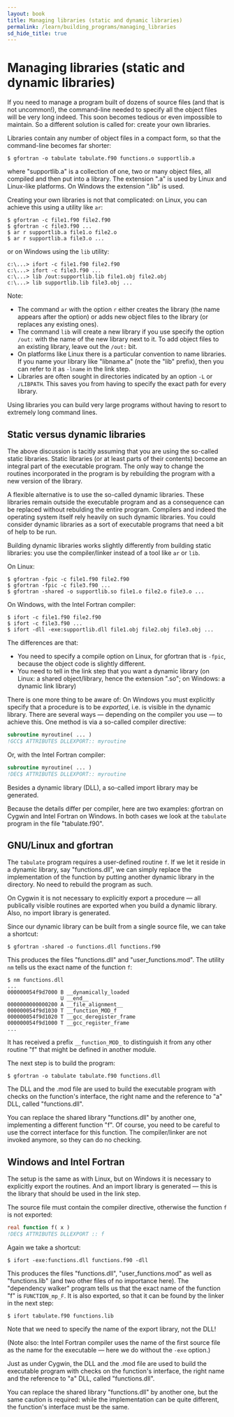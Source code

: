 ```yaml
---
layout: book
title: Managing libraries (static and dynamic libraries)
permalink: /learn/building_programs/managing_libraries
sd_hide_title: true
---
```


# Managing libraries (static and dynamic libraries)

If you need to manage a program built of dozens of source files (and
that is not uncommon!), the command-line needed to specify all the
object files will be very long indeed. This soon becomes tedious or
even impossible to maintain. So a different solution is called for:
create your own libraries.

Libraries contain any number of object files in a compact form, so that
the command-line becomes far shorter:

```shell
$ gfortran -o tabulate tabulate.f90 functions.o supportlib.a
```

where "supportlib.a" is a collection of one, two or many object files,
all compiled and then put into a library. The extension ".a" is used by
Linux and Linux-like platforms. On Windows the extension ".lib" is used.

Creating your own libraries is not that complicated: 
on Linux, you can achieve this using a utility like `ar`:

```shell
$ gfortran -c file1.f90 file2.f90
$ gfortran -c file3.f90 ...
$ ar r supportlib.a file1.o file2.o
$ ar r supportlib.a file3.o ...
```

or on Windows using the `lib` utility:

```shell
c:\...> ifort -c file1.f90 file2.f90
c:\...> ifort -c file3.f90 ...
c:\...> lib /out:supportlib.lib file1.obj file2.obj
c:\...> lib supportlib.lib file3.obj ...
```

Note:

* The command `ar` with the option `r` either creates the library (the
name appears after the option) or adds new object files to the library
(or replaces any existing ones).
* The command `lib` will create a new library if you use specify the
option `/out:` with the name of the new library next to it. To add
object files to an existing library, leave out the `/out:` bit.
* On platforms like Linux there is a particular convention to name
libraries. If you name your library like "libname.a" (note the "lib"
prefix), then you can refer to it as `-lname` in the link step.
* Libraries are often sought in directories indicated by an option `-L`
or `/LIBPATH`. This saves you from having to specify the exact path for
every library.

Using libraries you can build very large programs without
having to resort to extremely long command lines.


## Static versus dynamic libraries

The above discussion is tacitly assuming that you are using the so-called
static libraries. Static libraries (or at least parts of their
contents) become an integral part of the executable program. The only
way to change the routines incorporated in the program is by rebuilding
the program with a new version of the library.

A flexible alternative is to use the so-called dynamic libraries. These
libraries remain outside the executable program and as a consequence
can be replaced without rebulding the entire program. Compilers and
indeed the operating system itself rely heavily on such dynamic
libraries. You could consider dynamic libraries as a sort of executable
programs that need a bit of help to be run.

Building dynamic libraries works slightly differently from building
static libraries: you use the compiler/linker instead of a tool
like `ar` or `lib`.

On Linux:

```shell
$ gfortran -fpic -c file1.f90 file2.f90
$ gfortran -fpic -c file3.f90 ...
$ gfortran -shared -o supportlib.so file1.o file2.o file3.o ...
```

On Windows, with the Intel Fortran compiler:

```shell
$ ifort -c file1.f90 file2.f90
$ ifort -c file3.f90 ...
$ ifort -dll -exe:supportlib.dll file1.obj file2.obj file3.obj ...
```

The differences are that:

* You need to specify a compile option on Linux, for gfortran that is `-fpic`,
because the object code is slightly different.
* You need to tell in the link step that you want a dynamic library (on
Linux: a shared object/library, hence the extension ".so"; on Windows:
a dynamic link library)

There is one more thing to be aware of: On Windows you must
explicitly specify that a procedure is to be _exported_, i.e. is visible
in the dynamic library. There are several ways — depending on the
compiler you use — to achieve this. One method is via a so-called
compiler directive:

```fortran
subroutine myroutine( ... )
!GCC$ ATTRIBUTES DLLEXPORT:: myroutine
```

Or, with the Intel Fortran compiler:

```fortran
subroutine myroutine( ... )
!DEC$ ATTRIBUTES DLLEXPORT:: myroutine
```

Besides a dynamic library (DLL), a so-called import library may be
generated.

Because the details differ per compiler, here are two examples:
gfortran on Cygwin and Intel Fortran on Windows. In both cases
we look at the `tabulate` program in the file "tabulate.f90".

## GNU/Linux and gfortran
The `tabulate` program requires a user-defined routine `f`. If we
let it reside in a dynamic library, say "functions.dll", we can simply
replace the implementation of the function by putting another dynamic
library in the directory. No need to rebuild the program as such.

On Cygwin it is not necessary to explicitly export a procedure — all
publically visible routines are exported when you build a dynamic library.
Also, no import library is generated.

Since our dynamic library can be built from a single source file, we
can take a shortcut:

```shell
$ gfortran -shared -o functions.dll functions.f90
```

This produces the files "functions.dll" and "user\_functions.mod". The
utility `nm` tells us the exact name of the function `f`:

```shell
$ nm functions.dll
...
000000054f9d7000 B __dynamically_loaded
                 U __end__
0000000000000200 A __file_alignment__
000000054f9d1030 T __function_MOD_f
000000054f9d1020 T __gcc_deregister_frame
000000054f9d1000 T __gcc_register_frame
...
```

It has received a prefix `__function_MOD_` to distinguish it from any
other routine "f" that might be defined in another module.

The next step is to build the program:

```shell
$ gfortran -o tabulate tabulate.f90 functions.dll
```

The DLL and the .mod file are used to build the executable program
with checks on the function's interface, the right name and the reference
to "a" DLL, called "functions.dll".

You can replace the shared library "functions.dll" by another one, implementing
a different function "f". Of course, you need to be careful to use the correct
interface for this function. The compiler/linker are not invoked anymore, so they
can do no checking.

## Windows and Intel Fortran
The setup is the same as with Linux, but on Windows it is necessary
to explicitly export the routines. And an import library is generated —
this is the library that should be used in the link step.

The source file must contain the compiler directive, otherwise the function `f`
is not exported:

```fortran
real function f( x )
!DEC$ ATTRIBUTES DLLEXPORT :: f
```

Again we take a shortcut:

```shell
$ ifort -exe:functions.dll functions.f90 -dll
```

This produces the files "functions.dll", "user\_functions.mod" as well as "functions.lib" (and two
other files of no importance here). The "dependency walker" program tells us
that the exact name of the function "f" is `FUNCTION_mp_F`. It is also exported, so that
it can be found by the linker in the next step:

```
$ ifort tabulate.f90 functions.lib
```

Note that we need to specify the name of the export library, not the DLL!

(Note also: the Intel Fortran compiler uses the name of the first source file as the
name for the executable — here we do without the `-exe` option.)

Just as under Cygwin, the DLL and the .mod file are used to build the executable program
with checks on the function's interface, the right name and the reference
to "a" DLL, called "functions.dll".

You can replace the shared library "functions.dll" by another one, but the same
caution is required: while the implementation can be quite different, the
function's interface must be the same.
